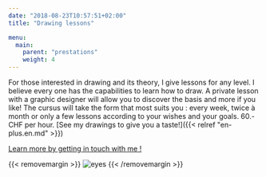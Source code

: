 ```yaml
---
date: "2018-08-23T10:57:51+02:00"
title: "Drawing lessons"

menu:
  main:
    parent: "prestations"
    weight: 4
---
```


For those interested in drawing and its theory, I give lessons for any level.
I believe every one has the capabilities to learn how to draw. A private lesson with a graphic designer will allow you to discover the basis and more if you like!
The cursus will take the form that most suits you : every week, twice à month or only a few lessons according to your wishes and your goals.
60.- CHF per hour. [See my drawings to give you a taste!]({{< relref "en-plus.en.md" >}})

[Learn more by getting in touch with me !](/contact)

{{< removemargin >}}
![eyes](/img/EP/EP_image24a.jpg)
{{< /removemargin >}}
